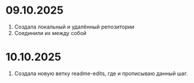 09.10.2025
===
1. Создала локальный и удалённый репозитории
2. Соединили их между собой

10.10.2025
===
1. Создала новую ветку readme-edits, где и прописываю данный шаг. 
